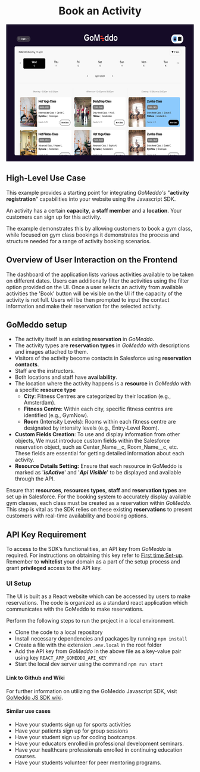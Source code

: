 <h1 align="center">Book an Activity</h1>

<p align="center">
  <img src="./src/assets/Dashboard.png" alt="Dashboard" width="650" height="367">
</p>

## High-Level Use Case
This example provides a starting point for integrating *GoMeddo's* "**activity registration**" capabilities into your website using the Javascript SDK.

An activity has a certain **capacity**, a **staff member** and a **location**. Your customers can sign up for this activity.

The example demonstrates this by allowing customers to book a gym class, while focused on gym class bookings it demonstrates the process and structure needed for a range of activity booking scenarios.

## Overview of User Interaction on the Frontend
The dashboard of the application lists various activities available to be taken on different dates. Users can additionally filter the activities using the filter option provided on the UI. Once a user selects an activity from available activities the 'Book' button will be visible on the UI if the capacity of the activity is not full. Users will be then prompted to input the contact information and make their reservation for the selected activity.

## GoMeddo setup

- The activity itself is an existing **reservation** in *GoMeddo*.
- The activity types are **reservation types** in *GoMeddo* with descriptions and images attached to them.
- Visitors of the activity become contacts in Salesforce using **reservation contacts**.
- Staff are the instructors.
- Both locations and staff have **availability**.
- The location where the activity happens is a **resource** in *GoMeddo* with a specific **resource type**
  - **City**: Fitness Centres are categorized by their location (e.g., Amsterdam).
  - **Fitness Centre**: Within each city, specific fitness centres are identified (e.g., GymNow).
  - **Room** (Intensity Levels): Rooms within each fitness centre are designated by intensity levels (e.g., Entry-Level Room).
- **Custom Fields Creation**: To use and display information from other objects, We must introduce custom fields within the Salesforce reservation object, such as Center_Name__c, Room_Name__c, etc. These fields are essential for getting detailed information about each activity.
- **Resource Details Setting:** Ensure that each resource in GoMeddo is marked as '**_isActive_**' and '**_Api Visible_**' to be displayed and available through the API.

Ensure that **resources**, **resources types**, **staff** and **reservation types** are set up in Salesforce. For the booking system to accurately display available gym classes, each class must be created as a reservation within *GoMeddo*. This step is vital as the SDK relies on these existing **reservations** to present customers with real-time availability and booking options.

## API Key Requirement

To access to the SDK’s functionalities, an API key from *GoMeddo* is required. For instructions on obtaining this key refer to [First time Set-up](https://gomeddo.atlassian.net/wiki/spaces/WID/pages/3353837569/First+time+Set-up). Remember to **whitelist** your domain as a part of the setup process and grant **privileged** access to the API key.

### UI Setup

The UI is built as a React website which can be accessed by users to make reservations. The code is organized as a standard react application which communicates with the GoMeddo to make reservations.

Perform the following steps to run the project in a local environment.

 - Clone the code to a local repository
 - Install necessary dependencies and packages by running `npm install`
 - Create a file with the extension `.env.local` in the root folder
 - Add the API key from *GoMeddo* in the above file as a key-value pair using key `REACT_APP_GOMEDDO_API_KEY`
 - Start the local dev server using the command `npm run start`

#### Link to Github and Wiki
For further information on utilizing the GoMeddo Javascript SDK, visit [GoMeddo JS SDK wiki](https://github.com/GoMeddo/js-sdk/wiki).

#### Similar use cases
- Have your students sign up for sports activities
- Have your patients sign up for group sessions
- Have your student sign up for coding bootcamps.
- Have your educators enrolled in professional development seminars.
- Have your healthcare professionals enrolled in continuing education courses.
- Have your students volunteer for peer mentoring programs.